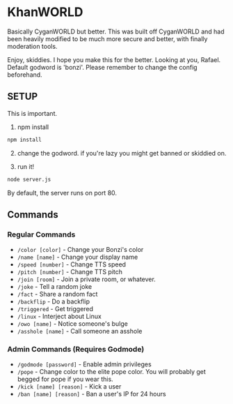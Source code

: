 # KhanWORLD
Basically CyganWORLD but better. This was built off CyganWORLD and had been heavily modified to be much more secure and better, with finally moderation tools.

Enjoy, skiddies. I hope you make this for the better. Looking at you, Rafael.
Default godword is 'bonzi'. Please remember to  change the config beforehand.

## SETUP
This is important.
1. npm install
```bash
npm install
```
2. change the godword. if you're lazy you might get banned or skiddied on.

3. run it!
```bash
node server.js
```
By default, the server runs on port 80.
## Commands

### Regular Commands
- `/color [color]` - Change your Bonzi's color
- `/name [name]` - Change your display name
- `/speed [number]` - Change TTS speed
- `/pitch [number]` - Change TTS pitch
- `/join [room]` - Join a private room, or whatever.
- `/joke` - Tell a random joke
- `/fact` - Share a random fact
- `/backflip` - Do a backflip
- `/triggered` - Get triggered
- `/linux` - Interject about Linux
- `/owo [name]` - Notice someone's bulge
- `/asshole [name]` - Call someone an asshole

### Admin Commands (Requires Godmode)
- `/godmode [password]` - Enable admin privileges
- `/pope` - Change color to the elite pope color. You will probably get begged for pope if you wear this.
- `/kick [name] [reason]` - Kick a user
- `/ban [name] [reason]` - Ban a user's IP for 24 hours
